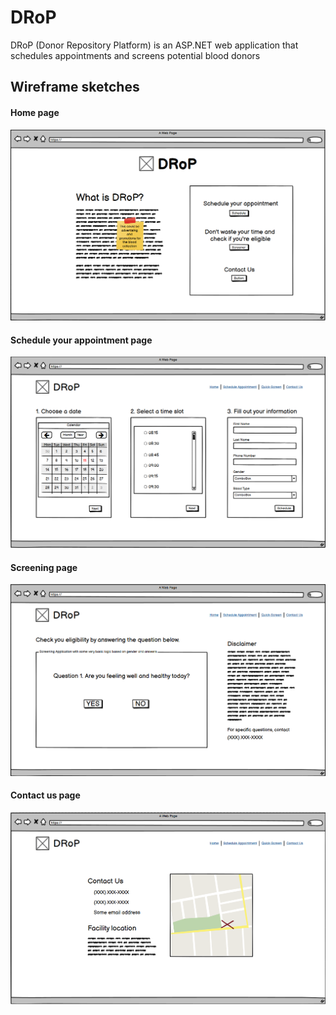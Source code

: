 # DRoP
DRoP (Donor Repository Platform) is an ASP.NET web application that schedules appointments and screens potential blood donors

## Wireframe sketches

#### Home page
![Home Page](Wireframe/WebPageHome.png)

#### Schedule your appointment page
![Home Page](Wireframe/WebPageScheduler.png)

#### Screening page
![Home Page](Wireframe/WebPageScreener.png)

#### Contact us page
![Home Page](Wireframe/WebPageContactUs.png)
